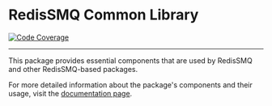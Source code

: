 # RedisSMQ Common Library

[![Code Coverage](https://img.shields.io/codecov/c/github/weyoss/redis-smq-common?style=flat-square)](https://codecov.io/github/weyoss/redis-smq-common?flag=redis-smq-common&style=flat-square)

---

This package provides essential components that are used by RedisSMQ and other RedisSMQ-based packages.

For more detailed information about the package's components and their usage, visit the [documentation page](docs/README.md).
